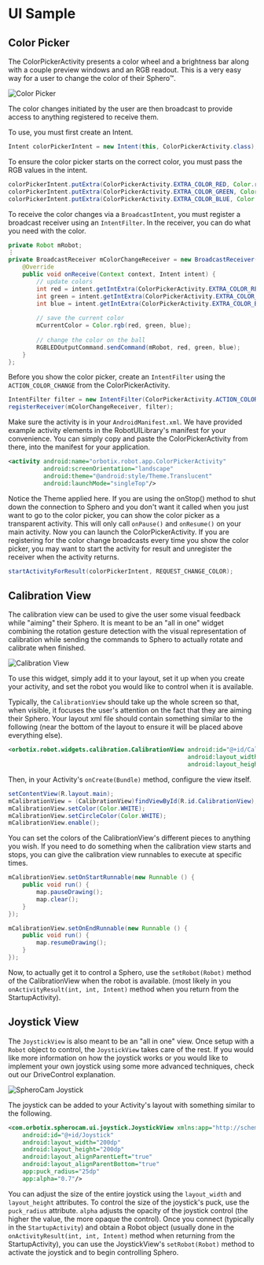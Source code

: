# UI Sample
## Color Picker

The ColorPickerActivity presents a color wheel and a brightness bar along with a couple preview windows and an RGB readout. This is a very easy way for a user to change the color of their Sphero™. 

![Color Picker]("https://github.com/OrbotixInc/MOBILE-ANDROID-SDK/blob/master/samples/UISample/colorPicker.png)


The color changes initiated by the user are then broadcast to provide access to anything registered to receive them. 

To use, you must first create an Intent.

```java
Intent colorPickerIntent = new Intent(this, ColorPickerActivity.class);
```
	
To ensure the color picker starts on the correct color, you must pass the RGB values in the intent.

```java
colorPickerIntent.putExtra(ColorPickerActivity.EXTRA_COLOR_RED, Color.red(mCurrentColor));
colorPickerIntent.putExtra(ColorPickerActivity.EXTRA_COLOR_GREEN, Color.green(mCurrentColor));
colorPickerIntent.putExtra(ColorPickerActivity.EXTRA_COLOR_BLUE, Color.blue(mCurrentColor));
```

To receive the color changes via a `BroadcastIntent`, you must register a broadcast receiver using an `IntentFilter`. In the receiver, you can do what you need with the color.

```java
private Robot mRobot;
⋮
private BroadcastReceiver mColorChangeReceiver = new BroadcastReceiver() {
	@Override
	public void onReceive(Context context, Intent intent) {
		// update colors
		int red = intent.getIntExtra(ColorPickerActivity.EXTRA_COLOR_RED, 0);
		int green = intent.getIntExtra(ColorPickerActivity.EXTRA_COLOR_GREEN, 0);
		int blue = intent.getIntExtra(ColorPickerActivity.EXTRA_COLOR_BLUE, 0);
			
		// save the current color
		mCurrentColor = Color.rgb(red, green, blue);
			
		// change the color on the ball
		RGBLEDOutputCommand.sendCommand(mRobot, red, green, blue);
	}
};
```

Before you show the color picker, create an `IntentFilter` using the `ACTION_COLOR_CHANGE` from the ColorPickerActivity.

```java
IntentFilter filter = new IntentFilter(ColorPickerActivity.ACTION_COLOR_CHANGE);
registerReceiver(mColorChangeReceiver, filter);
```

Make sure the activity is in your `AndroidManifest.xml`. We have provided example activity elements in the RobotUILibrary's manifest for your convenience. You can simply copy and paste the ColorPickerActivity from there, into the manifest for your application.

```xml
<activity android:name="orbotix.robot.app.ColorPickerActivity"
		  android:screenOrientation="landscape"
          android:theme="@android:style/Theme.Translucent"
          android:launchMode="singleTop"/>
```

Notice the Theme applied here. If you are using the onStop() method to shut down the connection to Sphero and you don't want it called when you just want to go to the color picker, you can show the color picker as a transparent activity. This will only call `onPause()` and `onResume()` on your main activity. Now you can launch the ColorPickerActivity. If you are registering for the color change broadcasts every time you show the color picker, you may want to start the activity for result and unregister the receiver when the activity returns.

```java
startActivityForResult(colorPickerIntent, REQUEST_CHANGE_COLOR);
```

## Calibration View

The calibration view can be used to give the user some visual feedback while "aiming" their Sphero. It is meant to be an "all in one" widget combining the rotation gesture detection with the visual representation of calibration while sending the commands to Sphero to actually rotate and calibrate when finished.

![Calibration View](https://github.com/OrbotixInc/MOBILE-ANDROID-SDK/blob/master/samples/UISample/calibration_view.png)

To use this widget, simply add it to your layout, set it up when you create your activity, and set the robot you would like to control when it is available.

Typically, the `CalibrationView` should take up the whole screen so that, when visible, it focuses the user's attention on the fact that they are aiming their Sphero. Your layout xml file should contain something similar to the following (near the bottom of the layout to ensure it will be placed above everything else).

```xml
<orbotix.robot.widgets.calibration.CalibrationView android:id="@+id/CalibrationView"
												   android:layout_width="fill_parent"
	                                               android:layout_height="fill_parent"/>
```

Then, in your Activity's `onCreate(Bundle)` method, configure the view itself.

```java
setContentView(R.layout.main);
mCalibrationView = (CalibrationView)findViewById(R.id.CalibrationView);
mCalibrationView.setColor(Color.WHITE);
mCalibrationView.setCircleColor(Color.WHITE);
mCalibrationView.enable();
```

You can set the colors of the CalibrationView's different pieces to anything you wish. If you need to do something when the calibration view starts and stops, you can give the calibration view runnables to execute at specific times.
	
```java
mCalibrationView.setOnStartRunnable(new Runnable () {
	public void run() {
		map.pauseDrawing();
		map.clear();
	}
});

mCalibrationView.setOnEndRunnable(new Runnable () {
	public void run() {
		map.resumeDrawing();
	}
});
```

Now, to actually get it to control a Sphero, use the `setRobot(Robot)` method of the CalibrationView when the robot is available. (most likely in you `onActivityResult(int, int, Intent)` method when you return from the StartupActivity).

## Joystick View

The `JoystickView` is also meant to be an "all in one" view. Once setup with a `Robot` object to control, the `JoystickView` takes care of the rest. If you would like more information on how the joystick works or you would like to implement your own joystick using some more advanced techniques, check out our DriveControl explanation.

![SpheroCam Joystick](https://github.com/OrbotixInc/MOBILE-ANDROID-SDK/blob/master/samples/UISample/joystick.jpg)

The joystick can be added to your Activity's layout with something similar to the following.

```xml
<com.orbotix.spherocam.ui.joystick.JoystickView xmlns:app="http://schemas.android.com/apk/res/your.package.here"
	android:id="@+id/Joystick"
    android:layout_width="200dp"
    android:layout_height="200dp"
    android:layout_alignParentLeft="true"
    android:layout_alignParentBottom="true"
    app:puck_radius="25dp"
    app:alpha="0.7"/>
```

You can adjust the size of the entire joystick using the `layout_width` and `layout_height` attributes. To control the size of the joystick's puck, use the `puck_radius` attribute. `alpha` adjusts the opacity of the joystick control (the higher the value, the more opaque the control). Once you connect (typically in the `StartupActivity`) and obtain a Robot object (usually done in the `onActivityResult(int, int, Intent)` method when returning from the StartupActivity), you can use the JoystickView's `setRobot(Robot)` method to activate the joystick and to begin controlling Sphero.